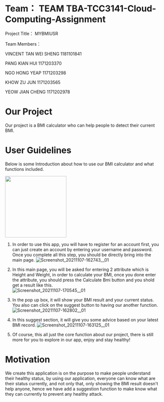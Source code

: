 # Team： TEAM TBA-TCC3141-Cloud-Computing-Assignment

Project Title： MYBMIUSR

Team Members：

VINCENT TAN WEI SHENG 1181101841

PANG KIAN HUI 1171203370

NGO HONG YEAP 1171203298

KHOW ZU JUN 1171203565

YEOW JIAN CHENG 1171202978

# Our Project
Our project is a BMI calculator who can help people to detect their current BMI. 


# User Guidelines
Below is some Introduction about how to use our BMI calculator and what functions included. 

<img src="https://user-images.githubusercontent.com/87030020/140647200-26bbd3d8-f0ff-4351-8490-70933fe62183.png" width="200" height="200" />

1. In order to use this app, you will have to register for an account first, you can just create an account by entering your username and password. Once you complete all this step, you should be directly bring into the main page. 
![Screenshot_20211107-162743__01](https://user-images.githubusercontent.com/87030020/140647047-51827f3e-2702-4b9b-b21e-7364f1b5e4e8.jpg)

2. In this main page, you will be asked for entering 2 attribute which is Height and Weight, in order to calculate your BMI, once you done enter the attribute, you should press the Calculate Bmi button and you shold get a result like this.  
![Screenshot_20211107-170545__01](https://user-images.githubusercontent.com/87030020/140647102-2a8fef4b-eed6-43cd-8701-b9618923db46.jpg)

3. In the pop up box, it will show your BMI result and your current status. You also can click on the suggest button to having our another function. 
![Screenshot_20211107-162802__01](https://user-images.githubusercontent.com/87030020/140647227-97d42af2-b7e1-4d0f-b9fa-a80bf4f12c16.jpg)

4. In this suggest section, it will give you some advice based on your latest BMI record. 
![Screenshot_20211107-163125__01](https://user-images.githubusercontent.com/87030020/140647128-e1e1e0d7-cc8a-41a3-8505-619b550d9ddc.jpg)

5. Of course, this all just the core function about our project, there is still more for you to explore in our app, enjoy and stay healthy! 

# Motivation
We create this application is on the purpose to make people understand their healthy status, by using our application, everyone can know what are their status currently, and not only that, only showing the BMI result doesn't help anyone, hence we have add a suggestion function to make know what they can currently to prevent any healthy attack. 
